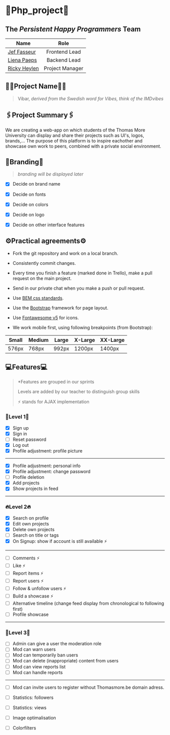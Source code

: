 # 👾Php_project👾

## The *Persistent Happy Programmers* Team
| Name                                           | Role             |
| ---------------------------------------------- |:----------------:|
| [Jef Fasseur](https://github.com/jeffasseur)   | Frontend Lead    |
| [Liena Paeps](https://github.com/lienapaeps)   | Backend Lead     |
| [Ricky Heylen](https://github.com/Rix11-H)     | Project Manager  |


## 🐱‍👤Project Name🐱‍👤
> Vibar, *derived from the Swedish word for Vibes, think of the IMDvibes*


## 🖇️Project Summary🖇️
We are creating a web-app on which students of the Thomas More University can display and share their projects such as UI's, logos, brands,...
The purpose of this platform is to inspire eachother and showcase own work to peers, combined with a private social environment.


## 🎨Branding🎨
> *branding will be displayed later*

- [x] Decide on brand name
- [x] Decide on fonts
- [x] Decide on colors
- [x] Decide on logo
- [x] Decide on other interface features


## ⚙Practical agreements⚙
- Fork the git repository and work on a local branch.
- Consistently commit changes.
- Every time you finish a feature (marked done in Trello), make a pull request on the main project.
- Send in our private chat when you make a push or pull request.

- Use [BEM css standards](https://9elements.com/bem-cheat-sheet/).
- Use the [Bootstrap](https://getbootstrap.com/) framework for page layout.
- Use [Fontawesome v5](https://fontawesome.com/v5/search?s=duotone) for icons.
- We work mobile first, using following breakpoints (from Bootstrap):

| Small | Medium | Large | X-Large | XX-Large |
|-------|--------|-------|---------|----------|
| 576px | 768px  | 992px | 1200px  | 1400px   |


## 💻Features💻
> *Features are grouped in our sprints
> 
> Levels are added by our teacher to distinguish group skills
> 
> ⚡ stands for AJAX implementation


### 🎇Level 1🎇
- [x] Sign up
- [x] Sign in
- [ ] Reset password
- [x] Log out
- [x] Profile adjustment: profile picture
--------
- [x] Profile adjustment: personal info
- [x] Profile adjustment: change password
- [ ] Profile deletion
- [x] Add projects
- [x] Show projects in feed
-------


### 🔥Level 2🔥
- [x] Search on profile
- [x] Edit own projects
- [x] Delete own projects
- [ ] Search on title or tags
- [x] On Signup: show if account is still available ⚡
-----------
- [ ] Comments ⚡
- [ ] Like ⚡
- [ ] Report items ⚡
- [ ] Report users ⚡
- [ ] Follow & unfollow users ⚡
- [ ] Build a showcase ⚡
- [ ] Alternative timeline (change feed display from chronological to following first)
- [ ] Profile showcase

------------------


### 🤟Level 3🤟
- [ ] Admin can give a user the moderation role
- [ ] Mod can warn users
- [ ] Mod can temporarily ban users
- [ ] Mod can delete (inappropriate) content from users
- [ ] Mod can view reports list
- [ ] Mod can handle reports
--------------------
- [ ] Mod can invite users to register without Thomasmore.be domain adress.
- [ ] Statistics: followers
- [ ] Statistics: views
- [ ] Image optimalisation
- [ ] Colorfilters





